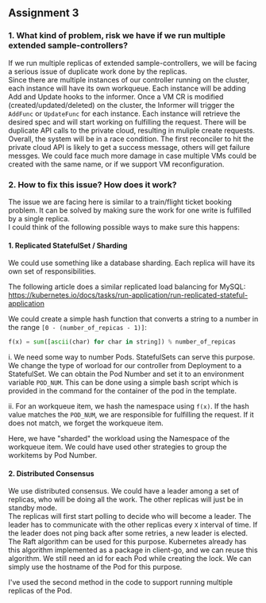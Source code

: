 ## Assignment 3

### 1. What kind of problem, risk we have if we run multiple extended sample-controllers?

If we run multiple replicas of extended sample-controllers, we will be facing a serious issue of duplicate work done by the replicas.<br/>
Since there are multiple instances of our controller running on the cluster, each instance will have its own workqueue.
Each instance will be adding Add and Update hooks to the informer.
Once a VM CR is modified (created/updated/deleted) on the cluster, the Informer will trigger the `AddFunc` or `UpdateFunc` for each instance.
Each instance will retrieve the desired spec and will start working on fulfilling the request.
There will be duplicate API calls to the private cloud, resulting in muliple create requests.
Overall, the system will be in a race condition. The first reconciler to hit the private cloud API is likely to get a success message, others will get failure messges.
We could face much more damage in case multiple VMs could be created with the same name, or if we support VM reconfiguration.

### 2. How to fix this issue? How does it work?

The issue we are facing here is similar to a train/flight ticket booking problem. It can be solved by making sure the work for one write is fulfilled by a single replica.<br/>
I could think of the following possible ways to make sure this happens:

#### 1. Replicated StatefulSet / Sharding
We could use something like a database sharding. Each replica will have its own set of responsibilities.<br/>

The following article does a similar replicated load balancing for MySQL:<br/>
https://kubernetes.io/docs/tasks/run-application/run-replicated-stateful-application

We could create a simple hash function that converts a string to a number in the range `[0 - (number_of_repicas - 1)]`:

```py
f(x) = sum([ascii(char) for char in string]) % number_of_repicas
```

i. We need some way to number Pods. StatefulSets can serve this purpose. We change the type of worload for our controller from Deployment to a StatefulSet. We can obtain the Pod Number and set it to an environment variable `POD_NUM`. This can be done using a simple bash script which is provided in the command for the container of the pod in the template.

ii. For an workqueue item, we hash the namespace using `f(x)`. If the hash value matches the `POD_NUM`, we are responsible for fulfilling the request. If it does not match, we forget the workqueue item.

Here, we have "sharded" the workload using the Namespace of the workqueue item. We could have used other strategies to group the workitems by Pod Number.

#### 2. Distributed Consensus

We use distributed consensus. We could have a leader among a set of replicas, who will be doing all the work. The other replicas will just be in standby mode.<br/>
The replicas will first start polling to decide who will become a leader. The leader has to communicate with the other replicas every `X` interval of time.
If the leader does not ping back after some retries, a new leader is elected. The Raft algorithm can be used for this purpose.
Kubernetes already has this algorithm implemented as a package in client-go, and we can reuse this algorithm.
We still need an id for each Pod while creating the lock. We can simply use the hostname of the Pod for this purpose.

I've used the second method in the code to support running multiple replicas of the Pod.
